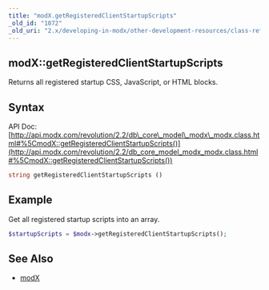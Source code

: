 ```yaml
---
title: "modX.getRegisteredClientStartupScripts"
_old_id: "1072"
_old_uri: "2.x/developing-in-modx/other-development-resources/class-reference/modx/modx.getregisteredclientstartupscripts"
---
```


## modX::getRegisteredClientStartupScripts

Returns all registered startup CSS, JavaScript, or HTML blocks.

## Syntax

API Doc: [http://api.modx.com/revolution/2.2/db\_core\_model\_modx\_modx.class.html#%5CmodX::getRegisteredClientStartupScripts()](http://api.modx.com/revolution/2.2/db_core_model_modx_modx.class.html#%5CmodX::getRegisteredClientStartupScripts())

``` php 
string getRegisteredClientStartupScripts ()
```

## Example

Get all registered startup scripts into an array.

``` php 
$startupScripts = $modx->getRegisteredClientStartupScripts();
```

## See Also

- [modX](extending-modx/core-model/modx "modX")